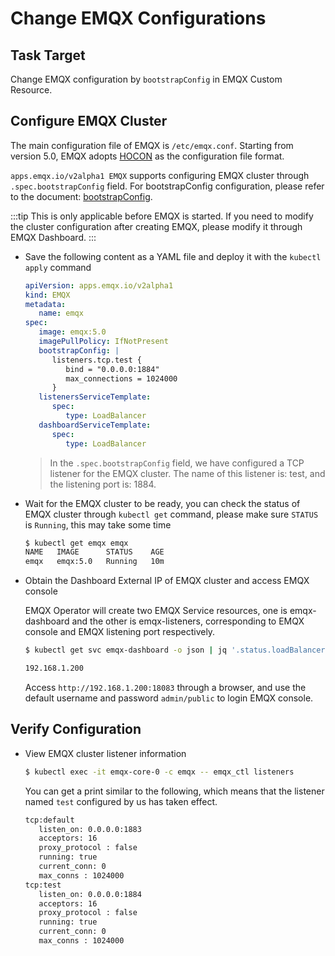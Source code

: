 # Change EMQX Configurations

## Task Target

Change EMQX configuration by `bootstrapConfig` in EMQX Custom Resource.

## Configure EMQX Cluster

The main configuration file of EMQX is `/etc/emqx.conf`. Starting from version 5.0, EMQX adopts [HOCON](https://www.emqx.io/docs/en/v5.0/configuration/configuration.html#hocon-configuration-format) as the configuration file format.

`apps.emqx.io/v2alpha1 EMQX` supports configuring EMQX cluster through `.spec.bootstrapConfig` field. For bootstrapConfig configuration, please refer to the document: [bootstrapConfig](https://www.emqx.io/docs/en/v5.0/admin/cfg.html).

:::tip
This is only applicable before EMQX is started. If you need to modify the cluster configuration after creating EMQX, please modify it through EMQX Dashboard.
:::

+ Save the following content as a YAML file and deploy it with the `kubectl apply` command

   ```yaml
   apiVersion: apps.emqx.io/v2alpha1
   kind: EMQX
   metadata:
      name: emqx
   spec:
      image: emqx:5.0
      imagePullPolicy: IfNotPresent
      bootstrapConfig: |
         listeners.tcp.test {
            bind = "0.0.0.0:1884"
            max_connections = 1024000
         }
      listenersServiceTemplate:
         spec:
            type: LoadBalancer
      dashboardServiceTemplate:
         spec:
            type: LoadBalancer
   ```

   > In the `.spec.bootstrapConfig` field, we have configured a TCP listener for the EMQX cluster. The name of this listener is: test, and the listening port is: 1884.

+ Wait for the EMQX cluster to be ready, you can check the status of EMQX cluster through `kubectl get` command, please make sure `STATUS` is `Running`, this may take some time

   ```bash
   $ kubectl get emqx emqx
   NAME   IMAGE      STATUS    AGE
   emqx   emqx:5.0   Running   10m
   ```

+ Obtain the Dashboard External IP of EMQX cluster and access EMQX console

  EMQX Operator will create two EMQX Service resources, one is emqx-dashboard and the other is emqx-listeners, corresponding to EMQX console and EMQX listening port respectively.

  ```bash
  $ kubectl get svc emqx-dashboard -o json | jq '.status.loadBalancer.ingress[0].ip'

  192.168.1.200
  ```

  Access `http://192.168.1.200:18083` through a browser, and use the default username and password `admin/public` to login EMQX console.

## Verify Configuration

+ View EMQX cluster listener information

   ```bash
   $ kubectl exec -it emqx-core-0 -c emqx -- emqx_ctl listeners
   ```

   You can get a print similar to the following, which means that the listener named `test` configured by us has taken effect.

   ```bash
   tcp:default
      listen_on: 0.0.0.0:1883
      acceptors: 16
      proxy_protocol : false
      running: true
      current_conn: 0
      max_conns : 1024000
   tcp:test
      listen_on: 0.0.0.0:1884
      acceptors: 16
      proxy_protocol : false
      running: true
      current_conn: 0
      max_conns : 1024000
   ```
